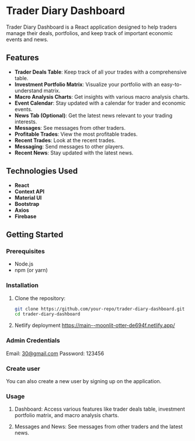 # Trader Diary Dashboard

Trader Diary Dashboard is a React application designed to help traders manage their deals, portfolios, and keep track of important economic events and news.

## Features

- **Trader Deals Table**: Keep track of all your trades with a comprehensive table.
- **Investment Portfolio Matrix**: Visualize your portfolio with an easy-to-understand matrix.
- **Macro Analysis Charts**: Get insights with various macro analysis charts.
- **Event Calendar**: Stay updated with a calendar for trader and economic events.
- **News Tab (Optional)**: Get the latest news relevant to your trading interests.
- **Messages**: See messages from other traders.
- **Profitable Trades**: View the most profitable trades.
- **Recent Trades**: Look at the recent trades.
- **Messaging**: Send messages to other players.
- **Recent News**: Stay updated with the latest news.

## Technologies Used

- **React**
- **Context API**
- **Material UI**
- **Bootstrap**
- **Axios**
- **Firebase**

## Getting Started

### Prerequisites

- Node.js
- npm (or yarn)

### Installation

1. Clone the repository:
   ```bash
   git clone https://github.com/your-repo/trader-diary-dashboard.git
   cd trader-diary-dashboard
   ```
2. Netlify deployment https://main--moonlit-otter-de694f.netlify.app/

### Admin Credentials

Email: 30@gmail.com
Password: 123456

### Create user

You can also create a new user by signing up on the application.

### Usage

1. Dashboard: Access various features like trader deals table, investment portfolio matrix, and macro analysis charts.

2. Messages and News: See messages from other traders and the latest news.

